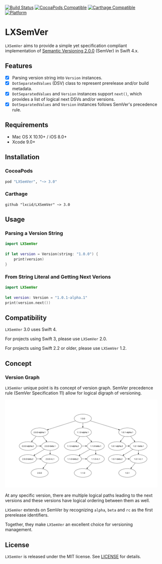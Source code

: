 [![Build Status](https://travis-ci.org/trifia/LXSemVer.svg?branch=master)](https://travis-ci.org/trifia/LXSemVer)
[![CocoaPods Compatible](https://img.shields.io/cocoapods/v/LXSemVer.svg)](https://cocoapods.org/pods/LXSemVer)
[![Carthage Compatible](https://img.shields.io/badge/Carthage-compatible-4BC51D.svg?style=flat)](https://github.com/Carthage/Carthage)
[![Platform](https://img.shields.io/cocoapods/p/LXSemVer.svg?style=flat)](https://github.com/trifia/LXSemVer)

# LXSemVer

`LXSemVer` aims to provide a simple yet specification compliant implementation of [Semantic Versioning 2.0.0](http://semver.org/) (SemVer) in Swift 4.x.

## Features

- [x] Parsing version string into `Version` instances.
- [x] `DotSeparatedValues` (DSV) class to represent prerelease and/or build metadata.
- [x] `DotSeparatedValues` and `Version` instances support `next()`, which provides a list of logical next DSVs and/or versions.
- [x] `DotSeparatedValues` and `Version` instances follows SemVer's precedence rule.

## Requirements

- Mac OS X 10.10+ / iOS 8.0+
- Xcode 9.0+

## Installation

### CocoaPods

```ruby
pod "LXSemVer", "~> 3.0"
```

### Carthage

```
github "lxcid/LXSemVer" ~> 3.0
```

## Usage

### Parsing a Version String

```swift
import LXSemVer

if let version = Version(string: "1.0.0") {
	print(version)
}
```

### From String Literal and Getting Next Verions

```swift
import LXSemVer

let version: Version = "1.0.1-alpha.1"
print(version.next())
```

## Compatibility

`LXSemVer` 3.0 uses Swift 4.

For projects using Swift 3, please use `LXSemVer` 2.0.

For projects using Swift 2.2 or older, please use `LXSemVer` 1.2.

## Concept

### Version Graph

`LXSemVer` unique point is its concept of version graph. SemVer precedence rule (SemVer Specification 11) allow for logical digraph of versioning.

![Version Graph](images/version-graph.png)

At any specific version, there are multiple logical paths leading to the next versions and these versions have logical ordering between them as well.

`LXSemVer` extends on SemVer by recognizing `alpha`, `beta` and `rc` as the first prerelease identifiers.

Together, they make `LXSemVer` an excellent choice for versioning management.

## License

`LXSemVer` is released under the MIT license. See [LICENSE](LICENSE) for details.
